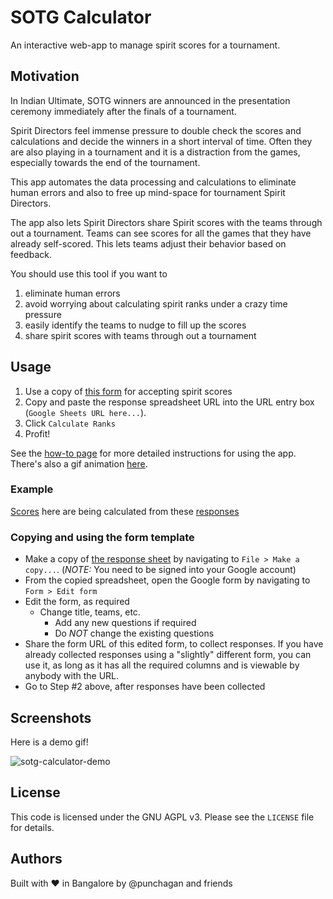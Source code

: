 # SOTG Calculator

An interactive web-app to manage spirit scores for a tournament.

## Motivation

In Indian Ultimate, SOTG winners are announced in the presentation ceremony
immediately after the finals of a tournament.

Spirit Directors feel immense pressure to double check the scores and
calculations and decide the winners in a short interval of time. Often they are
also playing in a tournament and it is a distraction from the games, especially
towards the end of the tournament.

This app automates the data processing and calculations to eliminate human
errors and also to free up mind-space for tournament Spirit Directors.

The app also lets Spirit Directors share Spirit scores with the teams through
out a tournament. Teams can see scores for all the games that they have already
self-scored. This lets teams adjust their behavior based on feedback.

You should use this tool if you want to

1) eliminate human errors
2) avoid worrying about calculating spirit ranks under a crazy time pressure
3) easily identify the teams to nudge to fill up the scores
4) share spirit scores with teams through out a tournament

## Usage

1. Use a copy of [this form](https://docs.google.com/spreadsheets/d/16d4gBNwR2mTrNbB5tq2REGjH-03T4GX701ueOvT-cDo/edit#gid=1545695387) for accepting spirit scores <!-- see-more-link -->
1. Copy and paste the response spreadsheet URL into the URL entry box (`Google
   Sheets URL here...`).
1. Click `Calculate Ranks`
1. Profit!

See the [how-to page](https://sotg.indiaultimate.org/how-to) for more detailed
instructions for using the app.  There's also a gif animation
[here](https://sotg.indiaultimate.org/demo).

### Example

[Scores](https://sotg.indiaultimate.org/score?url=https://docs.google.com/spreadsheets/d/10uHbqsqrFV_5eFdpPi4ybHeKnzEzpNe1uq6LlCR8hwU) here are being calculated from these [responses](https://docs.google.com/spreadsheets/d/10uHbqsqrFV_5eFdpPi4ybHeKnzEzpNe1uq6LlCR8hwU/edit#gid=1141649430)

<!-- More -->
### Copying and using the form template


- Make a copy of [the response sheet](https://docs.google.com/spreadsheets/d/16d4gBNwR2mTrNbB5tq2REGjH-03T4GX701ueOvT-cDo/edit#gid=1545695387) by navigating to `File > Make a
  copy...`. (*NOTE:* You need to be signed into your Google account)
- From the copied spreadsheet, open the Google form by navigating to `Form >
  Edit form`
- Edit the form, as required
  - Change title, teams, etc.
    - Add any new questions if required
    - Do *NOT* change the existing questions
- Share the form URL of this edited form, to collect responses. If you have
  already collected responses using a "slightly" different form, you can use
  it, as long as it has all the required columns and is viewable by anybody
  with the URL.
- Go to Step #2 above, after responses have been collected

## Screenshots

Here is a demo gif!

![sotg-calculator-demo](https://user-images.githubusercontent.com/315678/38825245-7c9694f4-41c9-11e8-837c-c25ae7c307e0.gif)


## License

This code is licensed under the GNU AGPL v3. Please see the `LICENSE` file for
details.

## Authors

Built with :heart: in Bangalore by @punchagan and friends
